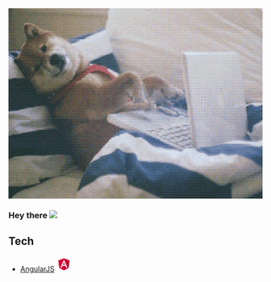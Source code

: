 <img align="center" alt="GIF" src="giphy.gif" width="550" />

### Hey there <img src="https://media.giphy.com/media/hvRJCLFzcasrR4ia7z/giphy.gif" width="25px">

## Tech


- [AngularJS](https://angularjs.org) <img src="Angular_full_color_logo.svg.png" width="30" />


